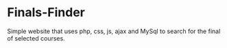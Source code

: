 # Finals-Finder
Simple website that uses php, css, js, ajax and MySql to search for the final of selected courses.
